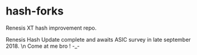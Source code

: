 # hash-forks

Renesis XT hash improvement repo.

Renesis Hash Update complete and awaits ASIC survey in late september 2018. \n
Come at me bro !
            -_-
                                                                 
